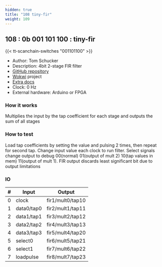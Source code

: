```yaml
---
hidden: true
title: "108 tiny-fir"
weight: 109
---
```


## 108 : 0b 001 101 100 : tiny-fir

{{< tt-scanchain-switches "001101100" >}}

* Author: Tom Schucker
* Description: 4bit 2-stage FIR filter
* [GitHub repository](https://github.com/Tschucker/tt02-submission-tiny-fir)
* [Wokwi](https://wokwi.com/projects/347894637149553236) project
* [Extra docs](FIR_README.md)
* Clock: 0 Hz
* External hardware: Arduino or FPGA



### How it works

Multiplies the input by the tap coefficient for each stage and outputs the sum of all stages

### How to test

Load tap coefficients by setting the value and pulsing 2 times, then repeat for second tap. Change input value each clock to run filter. Select signals change output to debug 00(normal) 01(output of mult 2) 10(tap values in mem) 11(output of mult 1). FIR output discards least significant bit due to output limitations

### IO

| # | Input        | Output       |
|---|--------------|--------------|
| 0 | clock  | fir1/mult0/tap10 |
| 1 | data0/tap0  | fir2/mult1/tap11 |
| 2 | data1/tap1  | fir3/mult2/tap12 |
| 3 | data2/tap2  | fir4/mult3/tap13 |
| 4 | data3/tap3  | fir5/mult4/tap20 |
| 5 | select0  | fir6/mult5/tap21 |
| 6 | select1  | fir7/mult6/tap22 |
| 7 | loadpulse  | fir8/mult7/tap23 |
